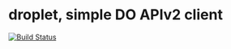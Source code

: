 # droplet, simple DO APIv2 client

[![Build Status](https://travis-ci.org/keinohguchi/droplet.svg)](https://travis-ci.org/keinohguchi/droplet)
